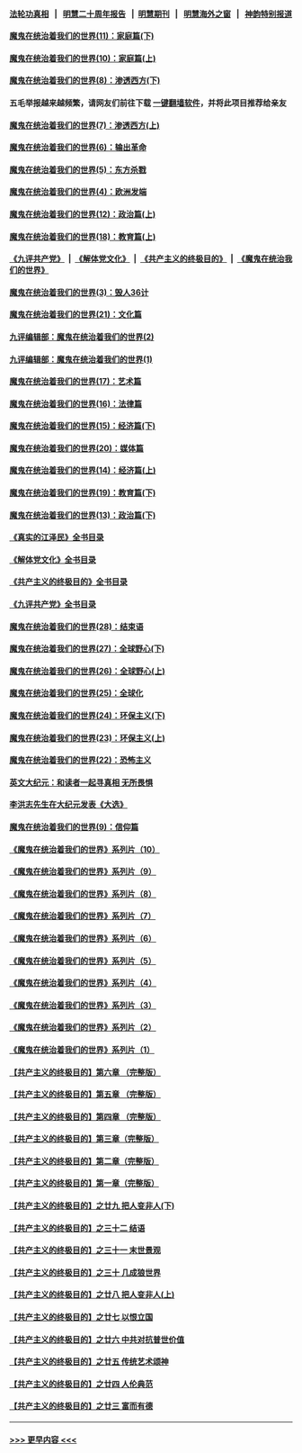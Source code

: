 #### [法轮功真相](https://github.com/gfw-breaker/truth/blob/master/README.md?t=0) &nbsp;&nbsp;|&nbsp;&nbsp; [明慧二十周年报告](https://github.com/gfw-breaker/mh-reports/blob/master/README.md?t=0) &nbsp;&nbsp;|&nbsp;&nbsp;[明慧期刊](https://github.com/gfw-breaker/mh-qikan) &nbsp;&nbsp;|&nbsp;&nbsp; [明慧海外之窗](https://github.com/gfw-breaker/mh-news/blob/master/README.md?t=0) &nbsp;&nbsp;|&nbsp;&nbsp; [神韵特别报道](https://github.com/gfw-breaker/mh-news/blob/master/shenyun.md?t=0)
#### [魔鬼在统治着我们的世界(11)：家庭篇(下)](../pages/nsc422/n10440961.md?t=01071543) 
#### [魔鬼在统治着我们的世界(10)：家庭篇(上)](../pages/nsc422/n10435448.md?t=01071543) 
#### [魔鬼在统治着我们的世界(8)：渗透西方(下)](../pages/nsc422/n10429603.md?t=01071543) 
#### 五毛举报越来越频繁，请网友们前往下载 [一键翻墙软件](https://github.com/gfw-breaker/ssr-accounts)，并将此项目推荐给亲友
#### [魔鬼在统治着我们的世界(7)：渗透西方(上)](../pages/nsc422/n10426013.md?t=01071543) 
#### [魔鬼在统治着我们的世界(6)：输出革命](../pages/nsc422/n10421536.md?t=01071543) 
#### [魔鬼在统治着我们的世界(5)：东方杀戮](../pages/nsc422/n10417707.md?t=01071543) 
#### [魔鬼在统治着我们的世界(4)：欧洲发端](../pages/nsc422/n10414890.md?t=01071543) 
#### [魔鬼在统治着我们的世界(12)：政治篇(上)](../pages/nsc422/n10444576.md?t=01071543) 
#### [魔鬼在统治着我们的世界(18)：教育篇(上)](../pages/nsc422/n10526970.md?t=01071543) 
#### [《九评共产党》](https://github.com/begood0513/9ping.md/blob/master/README.md) &nbsp;|&nbsp; [《解体党文化》](../../../../jtdwh.md/blob/master/README.md)  &nbsp;|&nbsp; [《共产主义的终极目的》](../../../../gczydzjmd.md/blob/master/README.md) &nbsp;|&nbsp; [《魔鬼在统治我们的世界》](../../../../mgztzwmdsj.md/blob/master/README.md) 
#### [魔鬼在统治着我们的世界(3)：毁人36计](../pages/nsc422/n10411583.md?t=01071543) 
#### [魔鬼在统治着我们的世界(21)：文化篇](../pages/nsc422/n10597706.md?t=01071543) 
#### [九评编辑部：魔鬼在统治着我们的世界(2)](../pages/nsc422/n10410036.md?t=01071543) 
#### [九评编辑部：魔鬼在统治着我们的世界(1)](../pages/nsc422/n10406825.md?t=01071543) 
#### [魔鬼在统治着我们的世界(17)：艺术篇](../pages/nsc422/n10499093.md?t=01071543) 
#### [魔鬼在统治着我们的世界(16)：法律篇](../pages/nsc422/n10485969.md?t=01071543) 
#### [魔鬼在统治着我们的世界(15)：经济篇(下)](../pages/nsc422/n10469975.md?t=01071543) 
#### [魔鬼在统治着我们的世界(20)：媒体篇](../pages/nsc422/n10586579.md?t=01071543) 
#### [魔鬼在统治着我们的世界(14)：经济篇(上)](../pages/nsc422/n10457370.md?t=01071543) 
#### [魔鬼在统治着我们的世界(19)：教育篇(下)](../pages/nsc422/n10564808.md?t=01071543) 
#### [魔鬼在统治着我们的世界(13)：政治篇(下)](../pages/nsc422/n10448270.md?t=01071543) 
#### [《真实的江泽民》全书目录](../pages/nsc422/n13721399.md?t=01071543) 
#### [《解体党文化》全书目录](../pages/nsc422/n13721157.md?t=01071543) 
#### [《共产主义的终极目的》全书目录](../pages/nsc422/n13721048.md?t=01071543) 
#### [《九评共产党》全书目录](../pages/nsc422/n13708085.md?t=01071543) 
#### [魔鬼在统治着我们的世界(28)：结束语](../pages/nsc422/n10936246.md?t=01071543) 
#### [魔鬼在统治着我们的世界(27)：全球野心(下)](../pages/nsc422/n10928319.md?t=01071543) 
#### [魔鬼在统治着我们的世界(26)：全球野心(上)](../pages/nsc422/n10900318.md?t=01071543) 
#### [魔鬼在统治着我们的世界(25)：全球化](../pages/nsc422/n10788205.md?t=01071543) 
#### [魔鬼在统治着我们的世界(24)：环保主义(下)](../pages/nsc422/n10695307.md?t=01071543) 
#### [魔鬼在统治着我们的世界(23)：环保主义(上)](../pages/nsc422/n10688613.md?t=01071543) 
#### [魔鬼在统治着我们的世界(22)：恐怖主义](../pages/nsc422/n10614727.md?t=01071543) 
#### [英文大纪元：和读者一起寻真相 无所畏惧](../pages/nsc422/n12542027.md?t=01071543) 
#### [李洪志先生在大纪元发表《大选》](../pages/nsc422/n12534746.md?t=01071543) 
#### [魔鬼在统治着我们的世界(9)：信仰篇](../pages/nsc422/n10432159.md?t=01071543) 
#### [《魔鬼在统治着我们的世界》系列片（10）](../pages/nsc422/n12292670.md?t=01071543) 
#### [《魔鬼在统治着我们的世界》系列片（9）](../pages/nsc422/n12290859.md?t=01071543) 
#### [《魔鬼在统治着我们的世界》系列片（8）](../pages/nsc422/n12287445.md?t=01071543) 
#### [《魔鬼在统治着我们的世界》系列片（7）](../pages/nsc422/n12283425.md?t=01071543) 
#### [《魔鬼在统治着我们的世界》系列片（6）](../pages/nsc422/n12282314.md?t=01071543) 
#### [《魔鬼在统治着我们的世界》系列片（5）](../pages/nsc422/n12281419.md?t=01071543) 
#### [《魔鬼在统治着我们的世界》系列片（4）](../pages/nsc422/n12274024.md?t=01071543) 
#### [《魔鬼在统治着我们的世界》系列片（3）](../pages/nsc422/n12271322.md?t=01071543) 
#### [《魔鬼在统治着我们的世界》系列片（2）](../pages/nsc422/n12269049.md?t=01071543) 
#### [《魔鬼在统治着我们的世界》系列片（1）](../pages/nsc422/n12267575.md?t=01071543) 
#### [【共产主义的终极目的】第六章 （完整版）](../pages/nsc422/n11428913.md?t=01071543) 
#### [【共产主义的终极目的】第五章 （完整版）](../pages/nsc422/n11428912.md?t=01071543) 
#### [【共产主义的终极目的】第四章 （完整版）](../pages/nsc422/n11428907.md?t=01071543) 
#### [【共产主义的终极目的】第三章（完整版）](../pages/nsc422/n11428848.md?t=01071543) 
#### [【共产主义的终极目的】第二章（完整版）](../pages/nsc422/n11428831.md?t=01071543) 
#### [【共产主义的终极目的】第一章（完整版）](../pages/nsc422/n11417651.md?t=01071543) 
#### [【共产主义的终极目的】之廿九 把人变非人(下)](../pages/nsc422/n11344140.md?t=01071543) 
#### [【共产主义的终极目的】之三十二 结语](../pages/nsc422/n11360535.md?t=01071543) 
#### [【共产主义的终极目的】之三十一 末世景观](../pages/nsc422/n11351129.md?t=01071543) 
#### [【共产主义的终极目的】之三十 几成狼世界](../pages/nsc422/n11348280.md?t=01071543) 
#### [【共产主义的终极目的】之廿八 把人变非人(上)](../pages/nsc422/n11340492.md?t=01071543) 
#### [【共产主义的终极目的】之廿七 以恨立国](../pages/nsc422/n11336944.md?t=01071543) 
#### [【共产主义的终极目的】之廿六 中共对抗普世价值](../pages/nsc422/n11324785.md?t=01071543) 
#### [【共产主义的终极目的】之廿五 传统艺术颂神](../pages/nsc422/n11296396.md?t=01071543) 
#### [【共产主义的终极目的】之廿四 人伦典范](../pages/nsc422/n11296397.md?t=01071543) 
#### [【共产主义的终极目的】之廿三 富而有德](../pages/nsc422/n11283598.md?t=01071543) 

----
#### [ >>> 更早内容 <<< ](../indexes/nsc422-earlier.md)
